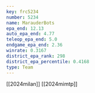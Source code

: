 ```yaml
---
key: frc5234
number: 5234
name: MarauderBots
epa_end: 12.13
auto_epa_end: 4.77
teleop_epa_end: 5.0
endgame_epa_end: 2.36
winrate: 0.3167
district_epa_rank: 298
district_epa_percentile: 0.4168
type: Team
---
```

[[2024milan]]
[[2024mimtp]]
